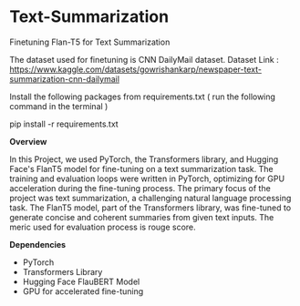 # Text-Summarization
Finetuning Flan-T5 for Text Summarization

The dataset used for finetuning is CNN DailyMail dataset. Dataset Link : https://www.kaggle.com/datasets/gowrishankarp/newspaper-text-summarization-cnn-dailymail

Install the following packages from requirements.txt ( run the following command in the terminal )

pip install -r requirements.txt

**Overview**

In this Project, we used PyTorch, the Transformers library, and Hugging Face's FlanT5 model for fine-tuning on a text summarization task. The training and evaluation loops were written in PyTorch, optimizing for GPU acceleration during the fine-tuning process. The primary focus of the project was text summarization, a challenging natural language processing task. The FlanT5 model, part of the Transformers library, was fine-tuned to generate concise and coherent summaries from given text inputs. The meric used for evaluation process is rouge score.

**Dependencies**

- PyTorch
- Transformers Library
- Hugging Face FlauBERT Model
- GPU for accelerated fine-tuning


